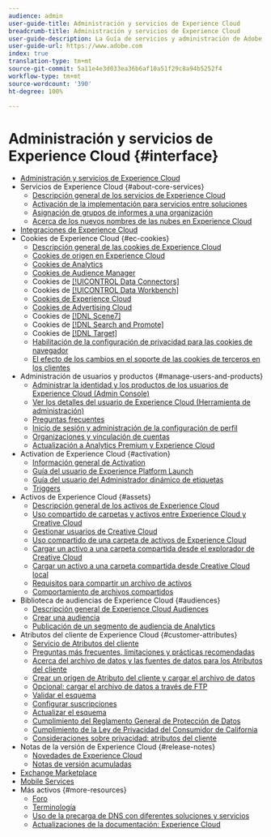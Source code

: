 ```yaml
---
audience: admin
user-guide-title: Administración y servicios de Experience Cloud
breadcrumb-title: Administración y servicios de Experience Cloud
user-guide-description: La Guía de servicios y administración de Adobe Experience Cloud incluye ayuda sobre la administración de usuarios y productos de Experience Cloud, la biblioteca de audiencias, los atributos del cliente, las cookies y los activos de Experience Cloud.
user-guide-url: https://www.adobe.com
index: true
translation-type: tm+mt
source-git-commit: 5a11e4e3d033ea36b6af10a51f29c8a94b5252f4
workflow-type: tm+mt
source-wordcount: '390'
ht-degree: 100%

---
```



# Administración y servicios de Experience Cloud {#interface}

+ [Administración y servicios de Experience Cloud](experience-cloud.md)
+ Servicios de Experience Cloud {#about-core-services}
   + [Descripción general de los servicios de Experience Cloud ](core-services-landing.md)
   + [Activación de la implementación para servicios entre soluciones](core-services/core-services.md)
   + [Asignación de grupos de informes a una organización](core-services/report-suite-mapping.md)
   + [Acerca de los nuevos nombres de las nubes en Experience Cloud](solutions-core-services.md)
+ [Integraciones de Experience Cloud](marketing-cloud-integrations.md)
+ Cookies de Experience Cloud {#ec-cookies}
   + [Descripción general de las cookies de Experience Cloud](cookies/cookies-privacy.md)
   + [Cookies de origen en Experience Cloud](cookies/cookies-first-party.md)
   + [Cookies de Analytics](cookies/cookies-analytics.md)
   + [Cookies de Audience Manager](cookies/cookies-am.md)
   + Cookies de [[!UICONTROL Data Connectors]](cookies/cookies-dc.md)
   + Cookies de [[!UICONTROL Data Workbench]](cookies/cookies-insight.md)
   + [Cookies de Experience Cloud](cookies/cookies-mc.md)
   + [Cookies de Advertising Cloud](cookies/cookies-advertising-cloud.md)
   + Cookies de [[!DNL Scene7] ](cookies/cookies-s7.md)
   + Cookies de [[!DNL Search and Promote] ](cookies/cookies-snp.md)
   + Cookies de [[!DNL Target] ](cookies/cookies-target.md)
   + [Habilitación de la configuración de privacidad para las cookies de navegador](cookies/browser-cookie-settings.md)
   + [El efecto de los cambios en el soporte de las cookies de terceros en los clientes](cookies/cookies-thirdparty.md)
+ Administración de usuarios y productos {#manage-users-and-products}
   + [Administrar la identidad y los productos de los usuarios de Experience Cloud (Admin Console)](admin-getting-started/admin-getting-started.md)
   + [Ver los detalles del usuario de Experience Cloud (Herramienta de administración)](admin-getting-started/admin-tool-experience-cloud.md)
   + [Preguntas frecuentes](admin-getting-started/faq.md)
   + [Inicio de sesión y administración de la configuración de perfil](admin-getting-started/getting-started-experience-cloud.md)
   + [Organizaciones y vinculación de cuentas](admin-getting-started/organizations.md)
   + [Actualización a Analytics Premium y Experience Cloud](admin-getting-started/upgrade-to-analytics-premium.md)
+ Activation de Experience Cloud {#activation}
   + [Información general de Activation](activation/activation.md)
   + [Guía del usuario de Experience Platform Launch](https://docs.adobe.com/content/help/es-ES/launch/using/overview.html)
   + [Guía del usuario del Administrador dinámico de etiquetas](https://docs.adobe.com/content/help/es-ES/dtm/using/dtm-home.html)
   + [Triggers](activation/triggers.md)
+ Activos de Experience Cloud {#assets}
   + [Descripción general de los activos de Experience Cloud](experience-cloud-assets/experience-cloud-assets.md)
   + [Uso compartido de carpetas y activos entre Experience Cloud y Creative Cloud](experience-cloud-assets/creative-cloud.md)
   + [Gestionar usuarios de Creative Cloud](experience-cloud-assets/t-admin-add-cc-user.md)
   + [Uso compartido de una carpeta de activos de Experience Cloud](experience-cloud-assets/t-share-creative-cloud.md)
   + [Cargar un activo a una carpeta compartida desde el explorador de Creative Cloud](experience-cloud-assets/t-upload-asset-cc.md)
   + [Cargar un activo a una carpeta compartida desde Creative Cloud local](experience-cloud-assets/t-cc-asset-upload-thor.md)
   + [Requisitos para compartir un archivo de activos](experience-cloud-assets/assets-file-reqs.md)
   + [Comportamiento de archivos compartidos](experience-cloud-assets/asset-behavior.md)
+ Biblioteca de audiencias de Experience Cloud {#audiences}
   + [Descripción general de Experience Cloud Audiences](audience-library/audience-library.md)
   + [Crear una audiencia](audience-library/t-audience-create.md)
   + [Publicación de un segmento de audiencia de Analytics](audience-library/t-publish-audience-segment.md)
+ Atributos del cliente de Experience Cloud {#customer-attributes}
   + [Servicio de Atributos del cliente](attributes/attributes.md)
   + [Preguntas más frecuentes, limitaciones y prácticas recomendadas](attributes/faq-crs.md)
   + [Acerca del archivo de datos y las fuentes de datos para los Atributos del cliente](attributes/crs-data-file.md)
   + [Crear un origen de Atributo del cliente y cargar el archivo de datos](attributes/t-crs-usecase.md)
   + [Opcional: cargar el archivo de datos a través de FTP](attributes/t-upload-attributes-ftp.md)
   + [Validar el esquema](attributes/validate-schema.md)
   + [Configurar suscripciones](attributes/subscription.md)
   + [Actualizar el esquema](attributes/t-update-schema.md)
   + [Cumplimiento del Reglamento General de Protección de Datos](attributes/gdpr.md)
   + [Cumplimiento de la Ley de Privacidad del Consumidor de California](attributes/ccpa.md)
   + [Consideraciones sobre privacidad: atributos del cliente](attributes/privacy-mac.md)
+ Notas de la versión de Experience Cloud {#release-notes}
   + [Novedades de Experience Cloud](https://docs.adobe.com/content/help/es-ES/release-notes/experience-cloud/current.html)
   + [Notas de versión acumuladas](marketing-cloud-interface/release-notes.md)
+ [Exchange Marketplace](exchange.md)
+ [Mobile Services](https://docs.adobe.com/content/help/es-ES/mobile-services/using/home.html)
+ Más activos {#more-resources}
   + [Foro](https://forums.adobe.com/community/experience-cloud)
   + [Terminología](terms.md)
   + [Uso de la precarga de DNS con diferentes soluciones y servicios](dns-prefetch.md)
   + [Actualizaciones de la documentación: Experience Cloud](doc-updates.md)
